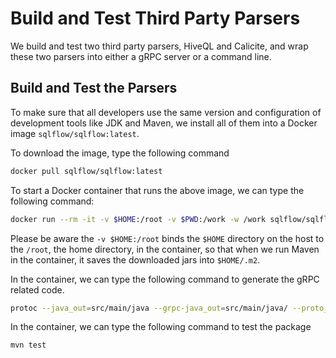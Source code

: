 # Build and Test Third Party Parsers

We build and test two third party parsers, HiveQL and Calicite, and wrap these two parsers into either a gRPC server or a command line.

## Build and Test the Parsers

To make sure that all developers use the same version and configuration of development tools like JDK and Maven, we install all of them into a Docker image `sqlflow/sqlflow:latest`.

To download the image, type the following command

```bash
docker pull sqlflow/sqlflow:latest
```

To start a Docker container that runs the above image, we can type the following command:

```bash
docker run --rm -it -v $HOME:/root -v $PWD:/work -w /work sqlflow/sqlflow:latest bash
```

Please be aware the `-v $HOME:/root` binds the `$HOME` directory on the host to the `/root`, the home directory, in the container, so that when we run Maven in the container, it saves the downloaded jars into `$HOME/.m2`.

In the container, we can type the following command to generate the gRPC related code.

```bash
protoc --java_out=src/main/java --grpc-java_out=src/main/java/ --proto_path=src/main/proto/ src/main/proto/Parser.proto
``` 

In the container, we can type the following command to test the package

```bash
mvn test
```
